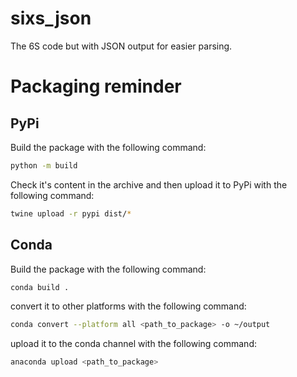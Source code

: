 # sixs_json
The 6S code but with JSON output for easier parsing.

# Packaging reminder

## PyPi
Build the package with the following command:

```bash
python -m build
```

Check it's content in the archive and then upload it to PyPi with the following command:

```bash
twine upload -r pypi dist/*
```

## Conda
Build the package with the following command:

```bash
conda build .
```

convert it to other platforms with the following command:

```bash
conda convert --platform all <path_to_package> -o ~/output
```

upload it to the conda channel with the following command:

```bash
anaconda upload <path_to_package>
```
